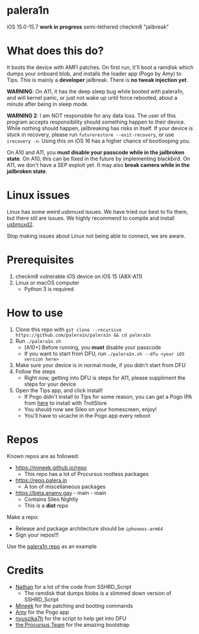 # palera1n
iOS 15.0-15.7 **work in progress** semi-tethered checkm8 "jailbreak"

# What does this do?
It boots the device with AMFI patches. On first run, it'll boot a ramdisk which dumps your onboard blob, and installs the loader app (Pogo by Amy) to Tips. This is mainly a **developer** jailbreak. There is **no tweak injection yet**.

**WARNING**: On A11, it has the deep sleep bug while booted with palera1n, and will kernel panic, or just not wake up until force rebooted, about a minute after being in sleep mode.

**WARNING 2**: I am NOT responsible for any data loss. The user of this program accepts responsibility should something happen to their device. While nothing should happen, jailbreaking has risks in itself. If your device is stuck in recovery, please run `futurerestore --exit-recovery`, or use `irecovery -n`. Using this on iOS 16 has a higher chance of bootlooping you.

On A10 and A11, you **must disable your passcode while in the jailbroken state**. On A10, this can be fixed in the future by implementing blackbird. On A11, we don't have a SEP exploit yet. It may also **break camera while in the jailbroken state**.

# Linux issues
Linux has some weird usbmuxd issues. We have tried our best to fix them, but there stil are issues. We highly recommend to compile and install [usbmuxd2](https://github.com/tihmstar/usbmuxd2).

Stop making issues about Linux not being able to connect, we are aware.

# Prerequisites
1. checkm8 vulnerable iOS device on iOS 15 (A8X-A11)
2. Linux or macOS computer
    - Python 3 is required

# How to use
1. Clone this repo with `git clone --recursive https://github.com/palera1n/palera1n && cd palera1n`
2. Run `./palera1n.sh`
    - \[A10+\] Before running, you **must** disable your passcode
    - If you want to start from DFU, run `./palera1n.sh --dfu <your iOS version here>`
3. Make sure your device is in normal mode, if you didn't start from DFU
4. Follow the steps
    - Right now, getting into DFU is steps for A11, please suppliment the steps for your device
5. Open the Tips app, and click install!
    - If Pogo didn't install to Tips for some reason, you can get a Pogo IPA from [here](https://nightly.link/elihwyma/Pogo/workflows/build/main/Pogo.zip) to install with TrollStore
    - You should now see Sileo on your homescreen, enjoy!
    - You'll have to uicache in the Pogo app every reboot

# Repos
Known repos are as followed:
- https://mineek.github.io/repo
    - This repo has a lot of Procursus rootless packages
- https://repo.palera.in
    - A ton of miscellaneous packages
- https://beta.anamy.gay - main - main
    - Contains Sileo Nightly
    - This is a **dist** repo

Make a repo:
- Release and package architecture should be `iphoneos-arm64`
- Sign your repos!!!

Use the [palera1n repo](https://github.com/palera1n/repo) as an example

# Credits
- [Nathan](https://github.com/verygenericname) for a lot of the code from SSHRD_Script
    - The ramdisk that dumps blobs is a slimmed down version of SSHRD_Script
- [Mineek](https://github.com/mineek) for the patching and booting commands
- [Amy](https://github.com/elihwyma) for the Pogo app
- [nyuszika7h](https://github.com/nyuszika7h) for the script to help get into DFU
- [the Procursus Team](https://github.com/ProcursusTeam) for the amazing bootstrap
